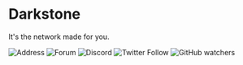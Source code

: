 # Darkstone
It's the network made for you.
 
![Address](https://img.shields.io/badge/ip-darkst.one-ff9500?style=flat-square) ![Forum](https://img.shields.io/badge/forum-talk.darkst.one-ff9500?style=flat-square) ![Discord](https://img.shields.io/discord/782808436118650890?color=7289DA&label=chat&logo=discord&logoColor=fff&style=flat-square) ![Twitter Follow](https://img.shields.io/twitter/follow/darkstne?color=1da1f2&label=follow&logo=twitter&style=flat-square) ![GitHub watchers](https://img.shields.io/github/watchers/darkstne/darkstone?color=229954&label=watch&logo=github&style=flat-square)
